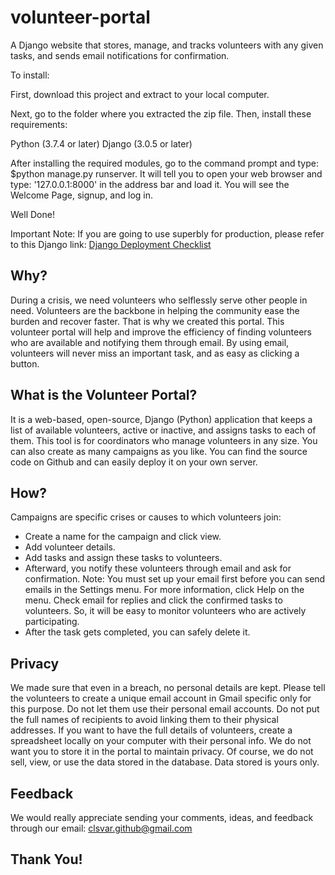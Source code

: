 # volunteer-portal
A Django website that stores, manage, and tracks volunteers with any given tasks, and sends email notifications for confirmation.

To install:

First, download this project and extract to your local computer.

Next, go to the folder where you extracted the zip file. Then, install these requirements:

Python (3.7.4 or later)
Django (3.0.5 or later)

After installing the required modules, go to the command prompt and type: $python manage.py runserver. It will tell you to open your web browser and type: '127.0.0.1:8000' in the address bar and load it. You will see the Welcome Page, signup, and log in.

Well Done!

Important Note: If you are going to use superbly for production, please refer to this Django link: [Django Deployment Checklist](https://docs.djangoproject.com/en/3.0/howto/deployment/checklist "Django Deployment Checklist")

## Why?
During a crisis, we need volunteers who selflessly serve other people in need. Volunteers are the backbone in helping the community ease the burden and recover faster. That is why we created this portal. This volunteer portal will help and improve the efficiency of finding volunteers who are available and notifying them through email. By using email, volunteers will never miss an important task, and as easy as clicking a button.

## What is the Volunteer Portal?
It is a web-based, open-source, Django (Python) application that keeps a list of available volunteers, active or inactive, and assigns tasks to each of them. This tool is for coordinators who manage volunteers in any size. You can also create as many campaigns as you like. You can find the source code on Github and can easily deploy it on your own server.

## How?
Campaigns are specific crises or causes to which volunteers join:
- Create a name for the campaign and click view.
- Add volunteer details.
- Add tasks and assign these tasks to volunteers.
- Afterward, you notify these volunteers through email and ask for confirmation.
Note: You must set up your email first before you can send emails in the Settings menu. For more information, click Help on the menu.
Check email for replies and click the confirmed tasks to volunteers.  So, it will be easy to monitor volunteers who are actively participating.
- After the task gets completed, you can safely delete it.

## Privacy
We made sure that even in a breach, no personal details are kept. Please tell the volunteers to create a unique email account in Gmail specific only for this purpose. Do not let them use their personal email accounts. Do not put the full names of recipients to avoid linking them to their physical addresses. If you want to have the full details of volunteers,  create a spreadsheet locally on your computer with their personal info. We do not want you to store it in the portal to maintain privacy. Of course, we do not sell, view, or use the data stored in the database. Data stored is yours only.

## Feedback
We would really appreciate sending your comments, ideas, and feedback through our email:  [clsvar.github@gmail.com](mailto:clsvar.github@gmail.com) 

## Thank You!
